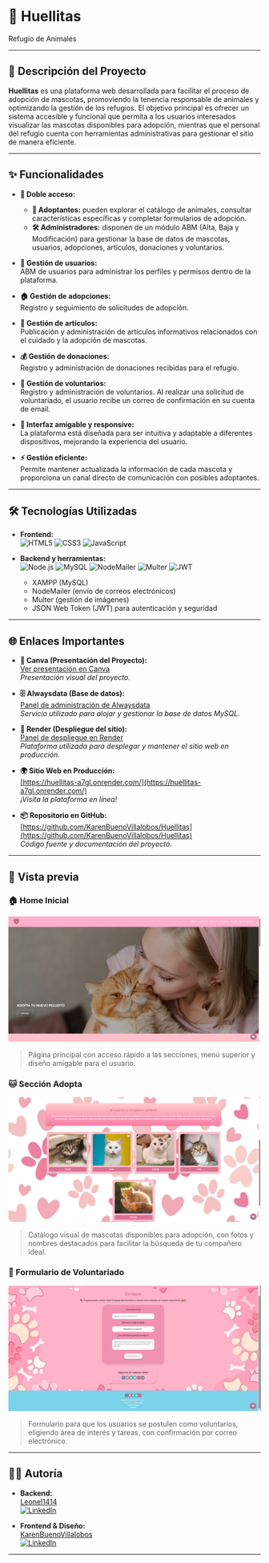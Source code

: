 # 🐾 Huellitas
Refugio de Animales

---

## 📝 Descripción del Proyecto

**Huellitas** es una plataforma web desarrollada para facilitar el proceso de adopción de mascotas, promoviendo la tenencia responsable de animales y optimizando la gestión de los refugios. El objetivo principal es ofrecer un sistema accesible y funcional que permita a los usuarios interesados visualizar las mascotas disponibles para adopción, mientras que el personal del refugio cuenta con herramientas administrativas para gestionar el sitio de manera eficiente.

---

## ✨ Funcionalidades

- **🔑 Doble acceso:**  
  - **👤 Adoptantes:** pueden explorar el catálogo de animales, consultar características específicas y completar formularios de adopción.
  - **🛠️ Administradores:** disponen de un módulo ABM (Alta, Baja y Modificación) para gestionar la base de datos de mascotas, usuarios, adopciones, artículos, donaciones y voluntarios.

- **👥 Gestión de usuarios:**  
  ABM de usuarios para administrar los perfiles y permisos dentro de la plataforma.

- **🏠 Gestión de adopciones:**  
  Registro y seguimiento de solicitudes de adopción.

- **📰 Gestión de artículos:**  
  Publicación y administración de artículos informativos relacionados con el cuidado y la adopción de mascotas.

- **💰 Gestión de donaciones:**  
  Registro y administración de donaciones recibidas para el refugio.

- **🤝 Gestión de voluntarios:**  
  Registro y administración de voluntarios. Al realizar una solicitud de voluntariado, el usuario recibe un correo de confirmación en su cuenta de email.

- **📱 Interfaz amigable y responsive:**  
  La plataforma está diseñada para ser intuitiva y adaptable a diferentes dispositivos, mejorando la experiencia del usuario.

- **⚡ Gestión eficiente:**  
  Permite mantener actualizada la información de cada mascota y proporciona un canal directo de comunicación con posibles adoptantes.

---

## 🛠️ Tecnologías Utilizadas

- **Frontend:**  
  ![HTML5](https://img.shields.io/badge/HTML5-E34F26?style=flat-square&logo=html5&logoColor=white)
  ![CSS3](https://img.shields.io/badge/CSS3-1572B6?style=flat-square&logo=css3&logoColor=white)
  ![JavaScript](https://img.shields.io/badge/JavaScript-F7DF1E?style=flat-square&logo=javascript&logoColor=black)

- **Backend y herramientas:**  
  ![Node.js](https://img.shields.io/badge/Node.js-339933?style=flat-square&logo=nodedotjs&logoColor=white)
  ![MySQL](https://img.shields.io/badge/MySQL-4479A1?style=flat-square&logo=mysql&logoColor=white)
  ![NodeMailer](https://img.shields.io/badge/NodeMailer-4B8BBE?style=flat-square)
  ![Multer](https://img.shields.io/badge/Multer-FFCA28?style=flat-square)
  ![JWT](https://img.shields.io/badge/JWT-000000?style=flat-square&logo=JSON%20web%20tokens)
  - XAMPP (MySQL)
  - NodeMailer (envío de correos electrónicos)
  - Multer (gestión de imágenes)
  - JSON Web Token (JWT) para autenticación y seguridad

---

## 🌐 Enlaces Importantes

- **🎨 Canva (Presentación del Proyecto):**  
  [Ver presentación en Canva](https://www.canva.com/design/DAGscFxtehw/3I-RjR-6Bm44hgG2iuAImg/view?utm_content=DAGscFxtehw&utm_campaign=designshare&utm_medium=link2&utm_source=uniquelinks&utlId=h74c91cda61)  
  _Presentación visual del proyecto._

- **🗄️ Alwaysdata (Base de datos):**  
  [Panel de administración de Alwaysdata](https://admin.alwaysdata.com/login/?next=/database/%3Ftype%3Dmysql)  
  _Servicio utilizado para alojar y gestionar la base de datos MySQL._

- **🚀 Render (Despliegue del sitio):**  
  [Panel de despliegue en Render](https://dashboard.render.com/web/srv-d1ncllbe5dus73e2gbl0/deploys/dep-d1nd3sur433s73fu64hg?r=2025-07-09%4020%3A31%3A51%7E2025-07-09%4020%3A34%3A13)  
  _Plataforma utilizada para desplegar y mantener el sitio web en producción._

- **🌍 Sitio Web en Producción:**  
  [https://huellitas-a7gl.onrender.com/](https://huellitas-a7gl.onrender.com/)  
  _¡Visita la plataforma en línea!_

- **📦 Repositorio en GitHub:**  
  [https://github.com/KarenBuenoVillalobos/Huellitas](https://github.com/KarenBuenoVillalobos/Huellitas)  
  _Código fuente y documentación del proyecto._

---

## 📸 Vista previa

### 🏠 Home Inicial
![Home Huellitas](/img/image.png)
> Página principal con acceso rápido a las secciones, menú superior y diseño amigable para el usuario.

### 🐱 Sección Adopta
![Adopta Huellitas](/img/imagen1.PNG)
> Catálogo visual de mascotas disponibles para adopción, con fotos y nombres destacados para facilitar la búsqueda de tu compañero ideal.

### 🤝 Formulario de Voluntariado
![Formulario Voluntariado](/img/imagen2.PNG)
> Formulario para que los usuarios se postulen como voluntarios, eligiendo área de interés y tareas, con confirmación por correo electrónico.

---

## 👩‍💻 Autoría

- **Backend:**  
  [Leonel1414](https://github.com/leonel1414)  
  [![LinkedIn](https://img.shields.io/badge/LinkedIn-Leonel%20Girett-blue?logo=linkedin)](https://www.linkedin.com/in/leonel-girett/)

- **Frontend & Diseño:**  
  [KarenBuenoVillalobos](https://github.com/KarenBuenoVillalobos)  
  [![LinkedIn](https://img.shields.io/badge/LinkedIn-Karen%20Bueno%20Villalobos-blue?logo=linkedin)](https://www.linkedin.com/in/karen-anah%C3%AD-bueno-villalobos-a31b7b1a0/)

---